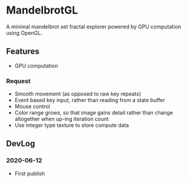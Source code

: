 # MandelbrotGL

A minimal mandelbrot set fractal explorer powered by GPU computation using OpenGL.

## Features

- GPU computation

### Request

- Smooth movement (as opposed to raw key repeats)
- Event based key input, rather than reading from a state buffer
- Mouse control
- Color range grows, so that image gains detail rather than change altogether when up-ing iteration count
- Use integer type texture to store compute data

## DevLog

### 2020-06-12

- First publish